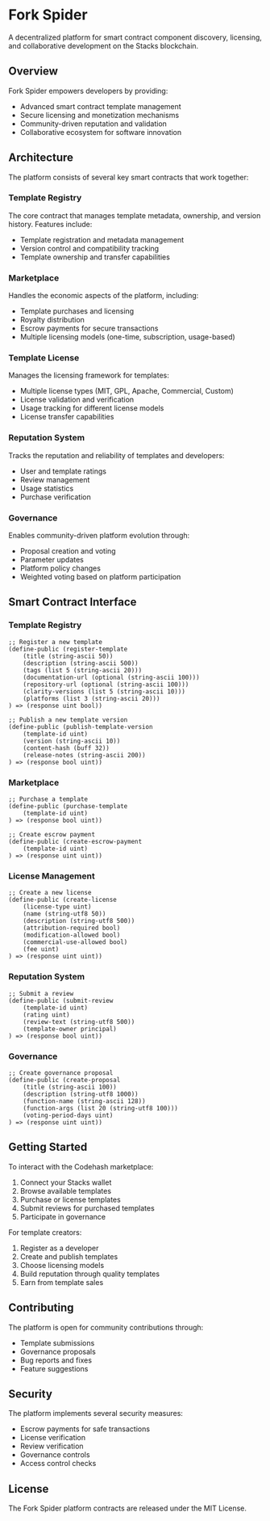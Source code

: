 # Fork Spider

A decentralized platform for smart contract component discovery, licensing, and collaborative development on the Stacks blockchain.

## Overview

Fork Spider empowers developers by providing:
- Advanced smart contract template management
- Secure licensing and monetization mechanisms
- Community-driven reputation and validation
- Collaborative ecosystem for software innovation

## Architecture

The platform consists of several key smart contracts that work together:

### Template Registry
The core contract that manages template metadata, ownership, and version history. Features include:
- Template registration and metadata management
- Version control and compatibility tracking
- Template ownership and transfer capabilities

### Marketplace
Handles the economic aspects of the platform, including:
- Template purchases and licensing
- Royalty distribution
- Escrow payments for secure transactions
- Multiple licensing models (one-time, subscription, usage-based)

### Template License
Manages the licensing framework for templates:
- Multiple license types (MIT, GPL, Apache, Commercial, Custom)
- License validation and verification
- Usage tracking for different license models
- License transfer capabilities

### Reputation System
Tracks the reputation and reliability of templates and developers:
- User and template ratings
- Review management
- Usage statistics
- Purchase verification

### Governance
Enables community-driven platform evolution through:
- Proposal creation and voting
- Parameter updates
- Platform policy changes
- Weighted voting based on platform participation

## Smart Contract Interface

### Template Registry

```clarity
;; Register a new template
(define-public (register-template
    (title (string-ascii 50))
    (description (string-ascii 500))
    (tags (list 5 (string-ascii 20)))
    (documentation-url (optional (string-ascii 100)))
    (repository-url (optional (string-ascii 100)))
    (clarity-versions (list 5 (string-ascii 10)))
    (platforms (list 3 (string-ascii 20)))
) => (response uint bool))

;; Publish a new template version
(define-public (publish-template-version
    (template-id uint)
    (version (string-ascii 10))
    (content-hash (buff 32))
    (release-notes (string-ascii 200))
) => (response bool uint))
```

### Marketplace

```clarity
;; Purchase a template
(define-public (purchase-template 
    (template-id uint)
) => (response bool uint))

;; Create escrow payment
(define-public (create-escrow-payment 
    (template-id uint)
) => (response uint uint))
```

### License Management

```clarity
;; Create a new license
(define-public (create-license
    (license-type uint)
    (name (string-utf8 50))
    (description (string-utf8 500))
    (attribution-required bool)
    (modification-allowed bool)
    (commercial-use-allowed bool)
    (fee uint)
) => (response uint uint))
```

### Reputation System

```clarity
;; Submit a review
(define-public (submit-review 
    (template-id uint)
    (rating uint)
    (review-text (string-utf8 500))
    (template-owner principal)
) => (response bool uint))
```

### Governance

```clarity
;; Create governance proposal
(define-public (create-proposal 
    (title (string-ascii 100))
    (description (string-utf8 1000))
    (function-name (string-ascii 128))
    (function-args (list 20 (string-utf8 100)))
    (voting-period-days uint)
) => (response uint uint))
```

## Getting Started

To interact with the Codehash marketplace:

1. Connect your Stacks wallet
2. Browse available templates
3. Purchase or license templates
4. Submit reviews for purchased templates
5. Participate in governance

For template creators:

1. Register as a developer
2. Create and publish templates
3. Choose licensing models
4. Build reputation through quality templates
5. Earn from template sales

## Contributing

The platform is open for community contributions through:
- Template submissions
- Governance proposals
- Bug reports and fixes
- Feature suggestions

## Security

The platform implements several security measures:
- Escrow payments for safe transactions
- License verification
- Review verification
- Governance controls
- Access control checks

## License

The Fork Spider platform contracts are released under the MIT License.